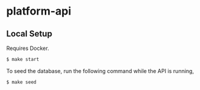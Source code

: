 # platform-api

## Local Setup

Requires Docker.

```sh
$ make start
```

To seed the database, run the following command while the API is running,

```sh
$ make seed
```
